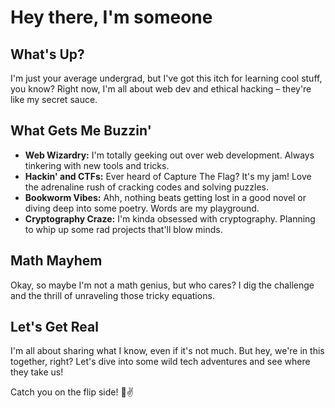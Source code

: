 # Hey there, I'm **someone** 

## What's Up?

I'm just your average undergrad, but I've got this itch for learning cool stuff, you know? Right now, I'm all about web dev and ethical hacking – they're like my secret sauce.

## What Gets Me Buzzin'

- **Web Wizardry:** I'm totally geeking out over web development. Always tinkering with new tools and tricks.
- **Hackin' and CTFs:** Ever heard of Capture The Flag? It's my jam! Love the adrenaline rush of cracking codes and solving puzzles.
- **Bookworm Vibes:** Ahh, nothing beats getting lost in a good novel or diving deep into some poetry. Words are my playground.
- **Cryptography Craze:** I'm kinda obsessed with cryptography. Planning to whip up some rad projects that'll blow minds.

## Math Mayhem

Okay, so maybe I'm not a math genius, but who cares? I dig the challenge and the thrill of unraveling those tricky equations.

## Let's Get Real

I'm all about sharing what I know, even if it's not much. But hey, we're in this together, right? Let's dive into some wild tech adventures and see where they take us!

Catch you on the flip side! 🚀✌️
